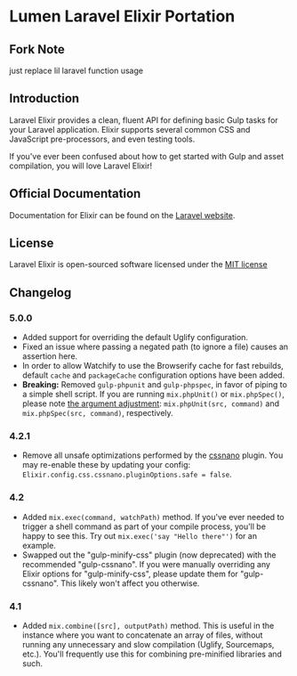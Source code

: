 # Lumen Laravel Elixir Portation

## Fork Note
just replace lil laravel function usage

## Introduction

Laravel Elixir provides a clean, fluent API for defining basic Gulp tasks for your Laravel application. Elixir supports several common CSS and JavaScript pre-processors, and even testing tools.

If you've ever been confused about how to get started with Gulp and asset compilation, you will love Laravel Elixir!


## Official Documentation

Documentation for Elixir can be found on the [Laravel website](http://laravel.com/docs/elixir).

## License

Laravel Elixir is open-sourced software licensed under the [MIT license](http://opensource.org/licenses/MIT)

## Changelog

### 5.0.0

- Added support for overriding the default Uglify configuration.
- Fixed an issue where passing a negated path (to ignore a file) causes an assertion here.
- In order to allow Watchify to use the Browserify cache for fast rebuilds, default `cache` and `packageCache` configuration options have been added.
- **Breaking:** Removed `gulp-phpunit` and `gulp-phpspec`, in favor of piping to a simple shell script. If you are running `mix.phpUnit()` or `mix.phpSpec()`, please note [the argument adjustment](https://github.com/laravel/elixir/commit/5fa4b861a6950479300d5d8883b4ee93760e566a): `mix.phpUnit(src, command)` and `mix.phpSpec(src, command)`, respectively.

### 4.2.1

- Remove all unsafe optimizations performed by the [cssnano](http://cssnano.co/options/) plugin. You may re-enable these by updating your config: `Elixir.config.css.cssnano.pluginOptions.safe = false`.

### 4.2
- Added `mix.exec(command, watchPath)` method. If you've ever needed to trigger a shell command as part of your compile process, you'll be happy to see this. Try out `mix.exec('say "Hello there"')` for an example.
- Swapped out the "gulp-minify-css" plugin (now deprecated) with the recommended "gulp-cssnano". If you were manually overriding any Elixir options for "gulp-minify-css", please update them for "gulp-cssnano". This likely won't affect you otherwise.

### 4.1

- Added `mix.combine([src], outputPath)` method. This is useful in the instance where you want to concatenate an array of files, without running any unnecessary and slow compilation (Uglify, Sourcemaps, etc.). You'll frequently use this for combining pre-minified libraries and such.
